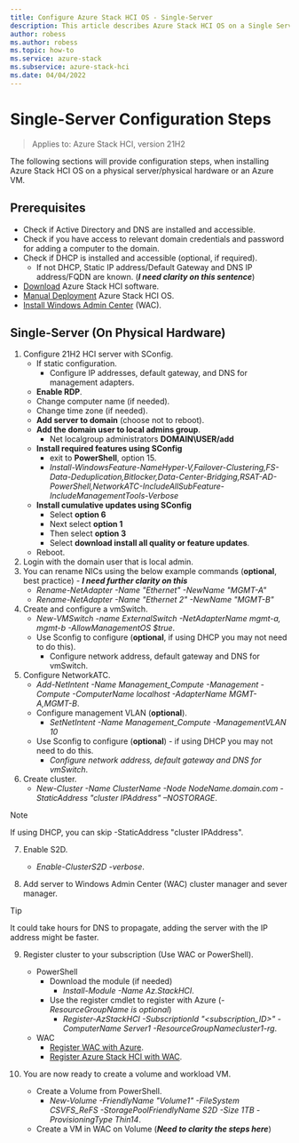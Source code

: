 ```yaml
---
title: Configure Azure Stack HCI OS - Single-Server 
description: This article describes Azure Stack HCI OS on a Single Server
author: robess
ms.author: robess
ms.topic: how-to
ms.service: azure-stack
ms.subservice: azure-stack-hci
ms.date: 04/04/2022
---
```


# **Single-Server Configuration Steps**
> Applies to: Azure Stack HCI, version 21H2

The following sections will provide configuration steps, when installing Azure Stack HCI OS on a physical server/physical hardware or an Azure VM.
## Prerequisites

- Check if Active Directory and DNS are installed and accessible.
- Check if you have access to relevant domain credentials and password for adding a computer to the domain.
- Check if DHCP is installed and accessible (optional, if required).
    - If not DHCP, Static IP address/Default Gateway and DNS IP address/FQDN are known. (***I need clarity on this sentence***)
- [Download](https://azure.microsoft.com/products/azure-stack/hci/hci-download/) Azure Stack HCI software.
- [Manual Deployment](/azure-stack/hci/deploy/operating-system#manual-deployment) Azure Stack HCI OS.
- [Install Windows Admin Center](https://docs.microsoft.com/windows-server/manage/windows-admin-center/deploy/install) (WAC).



## **Single-Server (On Physical Hardware)**

1. Configure 21H2 HCI server with SConfig.
    - If static configuration.
        - Configure IP addresses, default gateway, and DNS for management adapters.
    - **Enable RDP**.
    - Change computer name (if needed).
    - Change time zone (if needed).
    - **Add server to domain** (choose not to reboot).
    - **Add the domain user to local admins group**.
       - Net localgroup administrators **DOMAIN\USER/add**
    - **Install required features using SConfig**
        - exit to **PowerShell**, option 15.
        - *Install-WindowsFeature-NameHyper-V,Failover-Clustering,FS-Data-Deduplication,Bitlocker,Data-Center-Bridging,RSAT-AD-PowerShell,NetworkATC-IncludeAllSubFeature-IncludeManagementTools-Verbose*
    - **Install cumulative updates using SConfig**
        - Select **option 6**
        - Next select **option 1**
        - Then select **option 3**
        - Select **download install all quality or feature updates**.
    - Reboot.
2. Login with the domain user that is local admin.
3. You can rename NICs using the below example commands (**optional**, best practice) - ***I need further clarity on this***
    - *Rename-NetAdapter -Name "Ethernet" -NewName "MGMT-A"*
    - *Rename-NetAdapter -Name "Ethernet 2" -NewName "MGMT-B"*
4. Create and configure a vmSwitch.
    - *New-VMSwitch -name ExternalSwitch -NetAdapterName mgmt-a, mgmt-b -AllowManagementOS $true*.
    - Use Sconfig to configure (**optional**, if using DHCP you may not need to do this).
        - Configure network address, default gateway and DNS for vmSwitch.
5. Configure NetworkATC.
    - *Add-NetIntent -Name Management_Compute -Management -Compute -ComputerName localhost -AdapterName MGMT-A,MGMT-B*.
    - Configure management VLAN (**optional**).
        - *SetNetIntent -Name Management_Compute -ManagementVLAN 10*
    - Use Sconfig to configure (**optional**) - if using DHCP you may not need to do this.
        - *Configure network address, default gateway and DNS for vmSwitch*.
6. Create cluster.
    - *New-Cluster -Name ClusterName -Node NodeName.domain.com -StaticAddress "cluster IPAddress" –NOSTORAGE*.

> [!NOTE]
> If using DHCP, you can skip -StaticAddress "cluster IPAddress".

7. Enable S2D.
    - *Enable-ClusterS2D -verbose*.

8. Add server to Windows Admin Center (WAC) cluster manager and sever manager.

> [!TIP]
> It could take hours for DNS to propagate, adding the server with the IP address might be faster.

9. Register cluster to your subscription (Use WAC or PowerShell).
    - PowerShell
        - Download the module (if needed)
            - *Install-Module -Name Az.StackHCI*.
        - Use the register cmdlet to register with Azure (*-ResourceGroupName is optional*)
            - *Register-AzStackHCI -SubscriptionId "<subscription_ID>" -ComputerName Server1 -ResourceGroupNamecluster1-rg*.
    - WAC
        - [Register WAC with Azure](https://docs.microsoft.com/azure-stack/hci/manage/register-windows-admin-center).
        - [Register Azure Stack HCI with WAC](https://docs.microsoft.com/azure-stack/hci/deploy/register-with-azure#register-a-cluster-using-windows-admin-center).

10. You are now ready to create a volume and workload VM.
    - Create a Volume from PowerShell.
        - *New-Volume -FriendlyName "Volume1" -FileSystem CSVFS_ReFS -StoragePoolFriendlyName S2D -Size 1TB -ProvisioningType Thin14*.
    - Create a VM in WAC on Volume (***Need to clarity the steps here***)


